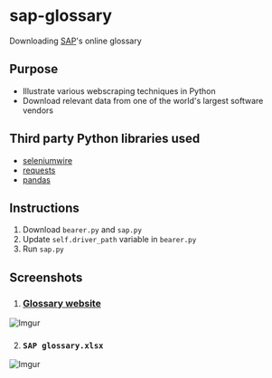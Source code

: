 # sap-glossary
Downloading [SAP](https://en.wikipedia.org/wiki/SAP)'s online glossary

## Purpose
- Illustrate various webscraping techniques in Python
- Download relevant data from one of the world's largest software vendors

## Third party Python libraries used
- [seleniumwire](https://pypi.org/project/selenium-wire/)
- [requests](https://pypi.org/project/requests/)
- [pandas](https://pandas.pydata.org/)

## Instructions
1. Download `bearer.py` and `sap.py`
2. Update `self.driver_path` variable in `bearer.py`
3. Run `sap.py`

## Screenshots
1. ### [Glossary website](https://help.sap.com/glossary/)
![Imgur](https://imgur.com/7rvpMnY.jpg)

2. ### `SAP glossary.xlsx`
![Imgur](https://imgur.com/EOY8EQ9.jpg)
